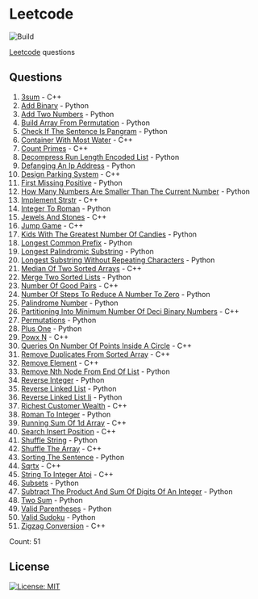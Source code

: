 # Leetcode

![Build](https://github.com/Zeyu-Li/leetcode/workflows/Generate%20MD/badge.svg)

[Leetcode](https://leetcode.com/) questions



## Questions 
 1. [3sum](https://leetcode.com/problems/3sum) - C++ 
 2. [Add Binary](https://leetcode.com/problems/add-binary) - Python 
 3. [Add Two Numbers](https://leetcode.com/problems/add-two-numbers) - Python 
 4. [Build Array From Permutation](https://leetcode.com/problems/build-array-from-permutation) - Python 
 5. [Check If The Sentence Is Pangram](https://leetcode.com/problems/check-if-the-sentence-is-pangram) - Python 
 6. [Container With Most Water](https://leetcode.com/problems/container-with-most-water) - C++ 
 7. [Count Primes](https://leetcode.com/problems/count-primes) - C++ 
 8. [Decompress Run Length Encoded List](https://leetcode.com/problems/decompress-run-length-encoded-list) - Python 
 9. [Defanging An Ip Address](https://leetcode.com/problems/defanging-an-ip-address) - Python 
 10. [Design Parking System](https://leetcode.com/problems/design-parking-system) - C++ 
 11. [First Missing Positive](https://leetcode.com/problems/first-missing-positive) - Python 
 12. [How Many Numbers Are Smaller Than The Current Number](https://leetcode.com/problems/how-many-numbers-are-smaller-than-the-current-number) - Python 
 13. [Implement Strstr](https://leetcode.com/problems/implement-strstr) - C++ 
 14. [Integer To Roman](https://leetcode.com/problems/integer-to-roman) - Python 
 15. [Jewels And Stones](https://leetcode.com/problems/jewels-and-stones) - C++ 
 16. [Jump Game](https://leetcode.com/problems/jump-game) - C++ 
 17. [Kids With The Greatest Number Of Candies](https://leetcode.com/problems/kids-with-the-greatest-number-of-candies) - Python 
 18. [Longest Common Prefix](https://leetcode.com/problems/longest-common-prefix) - Python 
 19. [Longest Palindromic Substring](https://leetcode.com/problems/longest-palindromic-substring) - Python 
 20. [Longest Substring Without Repeating Characters](https://leetcode.com/problems/longest-substring-without-repeating-characters) - Python 
 21. [Median Of Two Sorted Arrays](https://leetcode.com/problems/median-of-two-sorted-arrays) - C++ 
 22. [Merge Two Sorted Lists](https://leetcode.com/problems/merge-two-sorted-lists) - Python 
 23. [Number Of Good Pairs](https://leetcode.com/problems/number-of-good-pairs) - C++ 
 24. [Number Of Steps To Reduce A Number To Zero](https://leetcode.com/problems/number-of-steps-to-reduce-a-number-to-zero) - Python 
 25. [Palindrome Number](https://leetcode.com/problems/palindrome-number) - Python 
 26. [Partitioning Into Minimum Number Of Deci Binary Numbers](https://leetcode.com/problems/partitioning-into-minimum-number-of-deci-binary-numbers) - C++ 
 27. [Permutations](https://leetcode.com/problems/permutations) - Python 
 28. [Plus One](https://leetcode.com/problems/plus-one) - Python 
 29. [Powx N](https://leetcode.com/problems/powx-n) - C++ 
 30. [Queries On Number Of Points Inside A Circle](https://leetcode.com/problems/queries-on-number-of-points-inside-a-circle) - C++ 
 31. [Remove Duplicates From Sorted Array](https://leetcode.com/problems/remove-duplicates-from-sorted-array) - C++ 
 32. [Remove Element](https://leetcode.com/problems/remove-element) - C++ 
 33. [Remove Nth Node From End Of List](https://leetcode.com/problems/remove-nth-node-from-end-of-list) - Python 
 34. [Reverse Integer](https://leetcode.com/problems/reverse-integer) - Python 
 35. [Reverse Linked List](https://leetcode.com/problems/reverse-linked-list) - Python 
 36. [Reverse Linked List Ii](https://leetcode.com/problems/reverse-linked-list-ii) - Python 
 37. [Richest Customer Wealth](https://leetcode.com/problems/richest-customer-wealth) - C++ 
 38. [Roman To Integer](https://leetcode.com/problems/roman-to-integer) - Python 
 39. [Running Sum Of 1d Array](https://leetcode.com/problems/running-sum-of-1d-array) - C++ 
 40. [Search Insert Position](https://leetcode.com/problems/search-insert-position) - C++ 
 41. [Shuffle String](https://leetcode.com/problems/shuffle-string) - Python 
 42. [Shuffle The Array](https://leetcode.com/problems/shuffle-the-array) - C++ 
 43. [Sorting The Sentence](https://leetcode.com/problems/sorting-the-sentence) - Python 
 44. [Sqrtx](https://leetcode.com/problems/sqrtx) - C++ 
 45. [String To Integer Atoi](https://leetcode.com/problems/string-to-integer-atoi) - C++ 
 46. [Subsets](https://leetcode.com/problems/subsets) - Python 
 47. [Subtract The Product And Sum Of Digits Of An Integer](https://leetcode.com/problems/subtract-the-product-and-sum-of-digits-of-an-integer) - Python 
 48. [Two Sum](https://leetcode.com/problems/two-sum) - Python 
 49. [Valid Parentheses](https://leetcode.com/problems/valid-parentheses) - Python 
 50. [Valid Sudoku](https://leetcode.com/problems/valid-sudoku) - Python 
 51. [Zigzag Conversion](https://leetcode.com/problems/zigzag-conversion) - C++ 

Count: 51


## License

[![License: MIT](https://img.shields.io/badge/License-MIT-blue.svg)](https://opensource.org/licenses/MIT)
